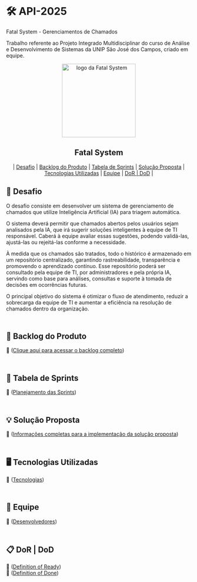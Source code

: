 # 🛠️ API-2025

Fatal System - Gerenciamentos de Chamados


Trabalho referente ao Projeto Integrado Multidisciplinar do curso de Análise e Desenvolvimento de Sistemas da  UNIP  São José dos Campos, criado em equipe.

<p align="center">
      <img src="https://avatars.githubusercontent.com/u/203549358?v=4" alt="logo da Fatal System" width="200">
      <h2 align="center"> Fatal System</h2>

<p align="center">
 | <a href="#desafio">Desafio</a> | 
 <a href="#backlog">Backlog do Produto</a> |
 <a href="#sprints">Tabela de Sprints</a> |
 <a href="#solucao">Solução Proposta</a> |
 <a href="#tecnologias">Tecnologias Utilizadas</a> |
 <a href="#equipe">Equipe</a> |
 <a href="#dordod">DoR | DoD</a> |
</p>      

## 🚧 Desafio <a id="desafio"></a>
O desafio consiste em desenvolver um sistema de gerenciamento de chamados que utilize Inteligência Artificial (IA) para triagem automática.

O sistema deverá permitir que chamados abertos pelos usuários sejam analisados pela IA, que irá sugerir soluções inteligentes à equipe de TI responsável. Caberá à equipe avaliar essas sugestões, podendo validá-las, ajustá-las ou rejeitá-las conforme a necessidade.

À medida que os chamados são tratados, todo o histórico é armazenado em um repositório centralizado, garantindo rastreabilidade, transparência e promovendo o aprendizado contínuo. Esse repositório poderá ser consultado pela equipe de TI, por administradores e pela própria IA, servindo como base para análises, consultas e suporte à tomada de decisões em ocorrências futuras.

O principal objetivo do sistema é otimizar o fluxo de atendimento, reduzir a sobrecarga da equipe de TI e aumentar a eficiência na resolução de chamados dentro da organização.

## <br>🎯 Backlog do Produto <a id="backlog"></a>

📁 ([Clique aqui para acessar o backlog completo](https://github.com/allyssanmarie/API-2025/blob/main/BACKLOG.md))


## <br>📅 Tabela de Sprints <a id="sprints"></a>
📁 ([Planejamento das Sprints](https://github.com/allyssanmarie/API-2025/blob/main/cronograma.md))


## <br>💡 Solução Proposta <a id="solucao"></a>

📁 ([Informações completas para a implementação da solução proposta](https://github.com/allyssanmarie/API-2025/blob/main/Solu%C3%A7%C3%A3oProposta.md))

## <br>🖥️ Tecnologias Utilizadas <a id="tecnologias"></a>

📁 ([Tecnologias](https://github.com/allyssanmarie/API-2025/blob/main/tecnologia.md))

## <br> 👥 Equipe <a id="equipe"></a>

📁 ([Desenvolvedores](https://github.com/allyssanmarie/API-2025/blob/main/equipe.md))

## <br>📋 DoR | DoD <a id="dordod"></a>

📁 ([Definition of Ready](https://github.com/allyssanmarie/API-2025/blob/main/DoR.md))
<br> 📁 ([Definition of Done](https://github.com/allyssanmarie/API-2025/blob/main/DoD.md))






















